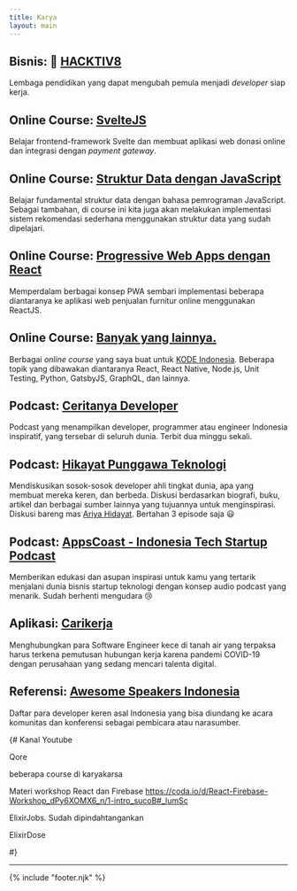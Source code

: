 ```yaml
---
title: Karya
layout: main
---
```


<h2>Bisnis: 🦊 <a class="color-orange" href="https://hacktiv8.com/" target="_blank">HACKTIV8</a></h2>
Lembaga pendidikan yang dapat mengubah pemula menjadi <em>developer</em> siap kerja.

<h2>Online Course: <a href="https://buildwithangga.com/kelas/sveltejs-front-end-javascript-development-web-donasi-online" target="_blank" class="color-red">SvelteJS</a></h2>

Belajar frontend-framework Svelte dan membuat aplikasi web donasi online dan integrasi dengan <em>payment gateway</em>.

<h2>Online Course: <a href="https://buildwithangga.com/kelas/struktur-data-javascript-improve-website-e-commerce" target="_blank" class="color-yellow">Struktur Data dengan JavaScript</a></h2>

Belajar fundamental struktur data dengan bahasa pemrograman JavaScript. Sebagai tambahan, di course ini kita juga akan melakukan implementasi sistem rekomendasi sederhana menggunakan struktur data yang sudah dipelajari.

<h2>Online Course: <a href="https://buildwithangga.com/kelas/mastering-react-js-progressive-web-apps-e-commerce" target="_blank" class="color-blue">Progressive Web Apps dengan React</a></h2>

Memperdalam berbagai konsep PWA sembari implementasi beberapa diantaranya ke aplikasi web penjualan furnitur online menggunakan ReactJS.

<h2>Online Course: <a href="https://www.kode.id/collections?q=riza%20fahmi" target="_blank" class="color-red">Banyak yang lainnya.</a></h2>

Berbagai <em>online course</em> yang saya buat untuk <a href="https://kode.id" target="_blank">KODE Indonesia</a>. Beberapa topik yang dibawakan diantaranya React, React Native, Node.js, Unit Testing, Python, GatsbyJS, GraphQL, dan lainnya.

<h2>Podcast: <a href="https://open.spotify.com/show/6grT1c7jDkhK4skm1YIsTs" target="_blank" class="color-green">Ceritanya Developer</a></h2>

Podcast yang menampilkan developer, programmer atau engineer Indonesia inspiratif, yang tersebar di seluruh dunia. Terbit dua minggu sekali.

<h2>Podcast: <a href="https://www.youtube.com/playlist?list=PLTY2nW4jwtG9IEUCDspLH0tAuF450DZz-" target="_blank" class="color-blue">Hikayat Punggawa Teknologi</a></h2>

Mendiskusikan sosok-sosok developer ahli tingkat dunia, apa yang membuat mereka keren, dan berbeda. Diskusi berdasarkan biografi, buku, artikel dan berbagai sumber lainnya yang tujuannya untuk menginspirasi. Diskusi bareng mas [Ariya Hidayat](https://ariya.io/). Bertahan 3 episode saja 😃

<h2>Podcast: <a href="https://open.spotify.com/show/6wjIRrIQ8yvAgCwXCUXKXI" target="_blank" class="">AppsCoast - Indonesia Tech Startup Podcast</a></h2>

Memberikan edukasi dan asupan inspirasi untuk kamu yang tertarik menjalani dunia bisnis startup teknologi dengan konsep audio podcast yang menarik. Sudah berhenti mengudara 😢

<h2>Aplikasi: <a href="https://carikerja.deeptech.id" target="_blank" class="color-red">Carikerja</a></h2>

Menghubungkan para Software Engineer kece di tanah air yang terpaksa harus terkena pemutusan hubungan kerja karena pandemi COVID-19 dengan perusahaan yang sedang mencari talenta digital.

<h2>Referensi: <a href="https://github.com/rizafahmi/awesome-speakers-id" target="_blank">Awesome Speakers Indonesia</a></h2>

Daftar para developer keren asal Indonesia yang bisa diundang ke acara komunitas dan konferensi sebagai pembicara atau narasumber.

{#
Kanal Youtube

Qore

beberapa course di karyakarsa

Materi workshop React dan Firebase https://coda.io/d/React-Firebase-Workshop_dPy6XOMX6_n/1-intro_sucoB#_lumSc

ElixirJobs. Sudah dipindahtangankan

ElixirDose

#}

---

{% include "footer.njk" %}

